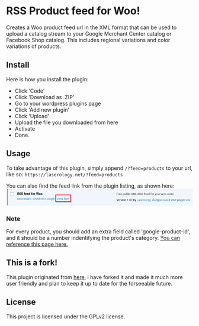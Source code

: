 # RSS Product feed for Woo!

Creates a Woo product feed url in the XML format that can be used to upload a catalog stream to your Google Merchant Center catalog or Facebook Shop catalog. This includes regional variations and color variations of products.

## Install
Here is how you install the plugin:
- Click 'Code'
- Click 'Download as .ZIP'
- Go to your wordpress plugins page
- Click 'Add new plugin'
- Click 'Upload'
- Upload the file you downloaded from here
- Activate
- Done.

## Usage
To take advantage of this plugin, simply append ``/?feed=products`` to your url, like so:
``https://laserology.net/?feed=products``

You can also find the feed link from the plugin listing, as shown here:
![A picture showing a "View feed" link on a plugin listing](https://github.com/Laserology/rss-for-woo/blob/main/Screenshot_20240911_162859.png?raw=true)

### Note
For every product, you should add an extra field called 'google-product-id', and it should be a number indentifying the product's category. [You can reference this page here.](https://productcategory.net/)

## This is a fork!
This plugin originated from [here](https://github.com/vladjpuscasu/woocommerce_xml_product_feed), i have forked it and made it much more user friendly and plan to keep it up to date for the forseeable future.

## License
This project is licensed under the GPLv2 license.
